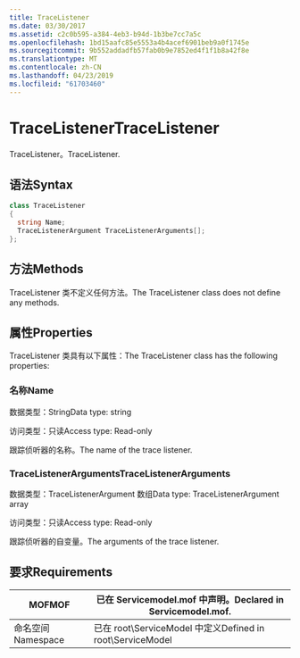 ```yaml
---
title: TraceListener
ms.date: 03/30/2017
ms.assetid: c2c0b595-a384-4eb3-b94d-1b3be7cc7a5c
ms.openlocfilehash: 1bd15aafc85e5553a4b4acef6901beb9a0f1745e
ms.sourcegitcommit: 9b552addadfb57fab0b9e7852ed4f1f1b8a42f8e
ms.translationtype: MT
ms.contentlocale: zh-CN
ms.lasthandoff: 04/23/2019
ms.locfileid: "61703460"
---
```

# <a name="tracelistener"></a><span data-ttu-id="7a79f-102">TraceListener</span><span class="sxs-lookup"><span data-stu-id="7a79f-102">TraceListener</span></span>
<span data-ttu-id="7a79f-103">TraceListener。</span><span class="sxs-lookup"><span data-stu-id="7a79f-103">TraceListener.</span></span>  
  
## <a name="syntax"></a><span data-ttu-id="7a79f-104">语法</span><span class="sxs-lookup"><span data-stu-id="7a79f-104">Syntax</span></span>  
  
```csharp
class TraceListener  
{  
  string Name;  
  TraceListenerArgument TraceListenerArguments[];  
};  
```  
  
## <a name="methods"></a><span data-ttu-id="7a79f-105">方法</span><span class="sxs-lookup"><span data-stu-id="7a79f-105">Methods</span></span>  
 <span data-ttu-id="7a79f-106">TraceListener 类不定义任何方法。</span><span class="sxs-lookup"><span data-stu-id="7a79f-106">The TraceListener class does not define any methods.</span></span>  
  
## <a name="properties"></a><span data-ttu-id="7a79f-107">属性</span><span class="sxs-lookup"><span data-stu-id="7a79f-107">Properties</span></span>  
 <span data-ttu-id="7a79f-108">TraceListener 类具有以下属性：</span><span class="sxs-lookup"><span data-stu-id="7a79f-108">The TraceListener class has the following properties:</span></span>  
  
### <a name="name"></a><span data-ttu-id="7a79f-109">名称</span><span class="sxs-lookup"><span data-stu-id="7a79f-109">Name</span></span>  
 <span data-ttu-id="7a79f-110">数据类型：String</span><span class="sxs-lookup"><span data-stu-id="7a79f-110">Data type: string</span></span>  
  
 <span data-ttu-id="7a79f-111">访问类型：只读</span><span class="sxs-lookup"><span data-stu-id="7a79f-111">Access type: Read-only</span></span>  
  
 <span data-ttu-id="7a79f-112">跟踪侦听器的名称。</span><span class="sxs-lookup"><span data-stu-id="7a79f-112">The name of the trace listener.</span></span>  
  
### <a name="tracelistenerarguments"></a><span data-ttu-id="7a79f-113">TraceListenerArguments</span><span class="sxs-lookup"><span data-stu-id="7a79f-113">TraceListenerArguments</span></span>  
 <span data-ttu-id="7a79f-114">数据类型：TraceListenerArgument 数组</span><span class="sxs-lookup"><span data-stu-id="7a79f-114">Data type: TraceListenerArgument array</span></span>  
  
 <span data-ttu-id="7a79f-115">访问类型：只读</span><span class="sxs-lookup"><span data-stu-id="7a79f-115">Access type: Read-only</span></span>  
  
 <span data-ttu-id="7a79f-116">跟踪侦听器的自变量。</span><span class="sxs-lookup"><span data-stu-id="7a79f-116">The arguments of the trace listener.</span></span>  
  
## <a name="requirements"></a><span data-ttu-id="7a79f-117">要求</span><span class="sxs-lookup"><span data-stu-id="7a79f-117">Requirements</span></span>  
  
|<span data-ttu-id="7a79f-118">MOF</span><span class="sxs-lookup"><span data-stu-id="7a79f-118">MOF</span></span>|<span data-ttu-id="7a79f-119">已在 Servicemodel.mof 中声明。</span><span class="sxs-lookup"><span data-stu-id="7a79f-119">Declared in Servicemodel.mof.</span></span>|  
|---------|-----------------------------------|  
|<span data-ttu-id="7a79f-120">命名空间</span><span class="sxs-lookup"><span data-stu-id="7a79f-120">Namespace</span></span>|<span data-ttu-id="7a79f-121">已在 root\ServiceModel 中定义</span><span class="sxs-lookup"><span data-stu-id="7a79f-121">Defined in root\ServiceModel</span></span>|
